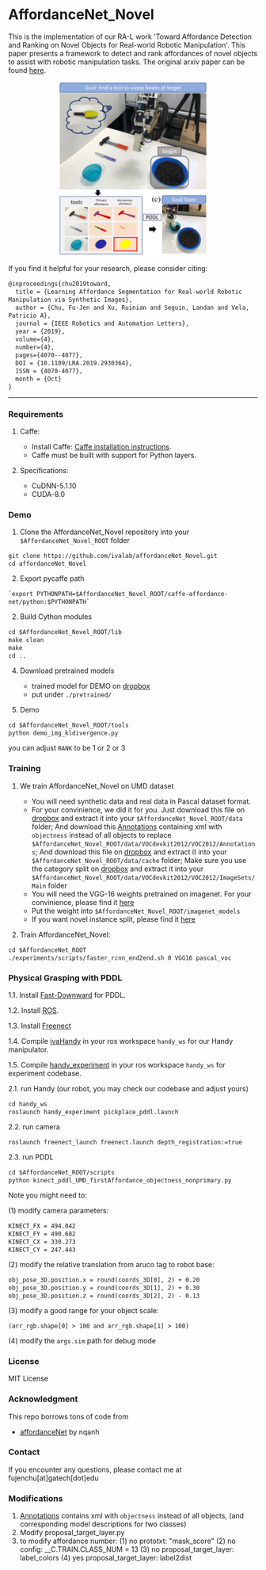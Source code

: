 # AffordanceNet_Novel
This is the implementation of our RA-L work 'Toward Affordance Detection and Ranking on Novel Objects for Real-world Robotic Manipulation'. This paper presents a framework to detect and rank affordances of novel objects to assist with robotic manipulation tasks. The original arxiv paper can be found [here](https://ieeexplore.ieee.org/abstract/document/8770077).

<p align="center">
<img src="https://github.com/ivalab/affordanceNet_Novel/blob/master/fig/concept.png" alt="drawing" width="300"/>
</p>

If you find it helpful for your research, please consider citing:

    @inproceedings{chu2019toward,
      title = {Learning Affordance Segmentation for Real-world Robotic Manipulation via Synthetic Images},
      author = {Chu, Fu-Jen and Xu, Ruinian and Seguin, Landan and Vela, Patricio A},
      journal = {IEEE Robotics and Automation Letters},
      year = {2019},
      volume={4},
      number={4},
      pages={4070--4077},    
      DOI = {10.1109/LRA.2019.2930364},
      ISSN = {4070-4077},
      month = {Oct}
    }

------------------------------------

### Requirements

1. Caffe:
	- Install Caffe: [Caffe installation instructions](http://caffe.berkeleyvision.org/installation.html).
	- Caffe must be built with support for Python layers.

2. Specifications:
	- CuDNN-5.1.10
	- CUDA-8.0


### Demo

1. Clone the AffordanceNet_Novel repository into your `$AffordanceNet_Novel_ROOT` folder
```
git clone https://github.com/ivalab/affordanceNet_Novel.git
cd affordanceNet_Novel
```

2. Export pycaffe path
```
`export PYTHONPATH=$AffordanceNet_Novel_ROOT/caffe-affordance-net/python:$PYTHONPATH`
```

2. Build Cython modules
```
cd $AffordanceNet_Novel_ROOT/lib
make clean
make
cd ..
```

4. Download pretrained models
    - trained model for DEMO on [dropbox](https://www.dropbox.com/s/34v4pps8ug6s7x1/vgg16_faster_rcnn_iter_151000.caffemodel?dl=0) 
    - put under `./pretrained/`

5. Demo
```
cd $AffordanceNet_Novel_ROOT/tools
python demo_img_kldivergence.py
```
you can adjust `RANK` to be 1 or 2 or 3 
	
### Training
1. We train AffordanceNet_Novel on UMD dataset
	- You will need synthetic data and real data in Pascal dataset format. 
	- For your convinience, we did it for you. Just download this file on [dropbox](https://www.dropbox.com/s/zfgn3jo8b2zid7a/VOCdevkit2012.tar.gz?dl=0) and extract it into your `$AffordanceNet_Novel_ROOT/data` folder; And download this [Annotations](https://www.dropbox.com/home/gt/IVAlab/Deep_Learning_Project/data/affordanceNovel/Annotations_objectness) containing xml with `objectness` instead of all objects to replace `$AffordanceNet_Novel_ROOT/data/VOCdevkit2012/VOC2012/Annotations`; And download this file on [dropbox](https://www.dropbox.com/s/zfgn3jo8b2zid7a/VOCdevkit2012.tar.gz?dl=0) and extract it into your `$AffordanceNet_Novel_ROOT/data/cache` folder; Make sure you use the category split on [dropbox](https://www.dropbox.com/sh/bahp8aci3ejpytx/AAAlLD1L31XVuOSPzffNJkHya?dl=0) and extract it into your `$AffordanceNet_Novel_ROOT/data/VOCdevkit2012/VOC2012/ImageSets/Main` folder
	- You will need the VGG-16 weights pretrained on imagenet. For your convinience, please find it [here](https://www.dropbox.com/s/i4kv0vgn078d1jb/VGG16.v2.caffemodel?dl=0)
	- Put the weight into `$AffordanceNet_Novel_ROOT/imagenet_models`
	- If you want novel instance split, please find it [here](https://www.dropbox.com/sh/ya5n61prbc8ftum/AABABu3mqQW438BldvVUYmwoa?dl=0)

2. Train AffordanceNet_Novel:
```
cd $AffordanceNet_ROOT
./experiments/scripts/faster_rcnn_end2end.sh 0 VGG16 pascal_voc
```



### Physical Grasping with PDDL
1.1. Install [Fast-Downward](https://github.com/danfis/fast-downward) for PDDL.

1.2. Install [ROS](http://wiki.ros.org/ROS/Introduction).

1.3. Install [Freenect](https://github.com/OpenKinect/libfreenect)

1.4. Compile [ivaHandy](https://github.com/ivaROS/ivaHandy) in your ros workspace `handy_ws` for our Handy manipulator.

1.5. Compile [handy_experiment](https://github.com/ivaROS/handy_experiment) in your ros workspace `handy_ws` for experiment codebase.




2.1. run Handy (our robot, you may check our codebase and adjust yours)
```
cd handy_ws
roslaunch handy_experiment pickplace_pddl.launch
```
2.2. run camera
```
roslaunch freenect_launch freenect.launch depth_registration:=true
```
2.3. run PDDL
```
cd $AffordanceNet_ROOT/scripts
python kinect_pddl_UMD_firstAffordance_objectness_nonprimary.py
```

Note you might need to:

(1) modify camera parameters:
```
KINECT_FX = 494.042
KINECT_FY = 490.682
KINECT_CX = 330.273
KINECT_CY = 247.443
```
(2) modify the relative translation from aruco tag to robot base:
```
obj_pose_3D.position.x = round(coords_3D[0], 2) + 0.20
obj_pose_3D.position.y = round(coords_3D[1], 2) + 0.30
obj_pose_3D.position.z = round(coords_3D[2], 2) - 0.13 
```

(3) modify a good range for your object scale:
```
(arr_rgb.shape[0] > 100 and arr_rgb.shape[1] > 100)
```

(4) modify the `args.sim` path for debug mode


### License
MIT License

### Acknowledgment
This repo borrows tons of code from
- [affordanceNet](https://github.com/nqanh/affordance-net) by nqanh


### Contact
If you encounter any questions, please contact me at fujenchu[at]gatech[dot]edu


### Modifications
1. [Annotations](https://www.dropbox.com/home/gt/IVAlab/Deep_Learning_Project/data/affordanceNovel/Annotations_objectness) contains xml with `objectness` instead of all objects, (and corresponding model descriptions for two classes)   
2. Modify proposal_target_layer.py
3. to modify affordance number: (1) no prototxt: "mask_score" (2) no config: __C.TRAIN.CLASS_NUM = 13 (3) no proposal_target_layer: label_colors (4) yes proposal_target_layer: label2dist



